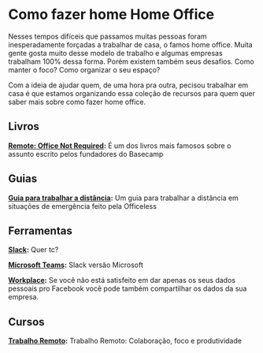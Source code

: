# Como fazer home Home Office
Nesses tempos difíceis que passamos muitas pessoas foram inesperadamente forçadas a trabalhar de casa, o famos home office.
Muita gente gosta muito desse modelo de trabalho e algumas empresas trabalham 100% dessa forma. Porém existem também seus desafios. Como manter o foco? Como organizar o seu espaço?


Com a ideia de ajudar quem, de uma hora pra outra, pecisou trabalhar em casa é que estamos organizando essa coleção de recursos para quem quer saber mais sobre como fazer home office.

## Livros
**[Remote: Office Not Required](https://www.amazon.com.br/Remote-Office-Not-Required-English-ebook/dp/B00C0ALZ0W):** É um dos livros mais famosos sobre o assunto escrito pelos fundadores do Basecamp

## Guias
**[Guia para trabalhar a distância](https://www.officeless.cc/remotos):** Um guia para trabalhar a distância em situações de emergência feito pela Officeless

## Ferramentas
**[Slack](https://slack.com/intl/pt-br/):** Quer tc?

**[Microsoft Teams](https://products.office.com/pt-br/microsoft-teams/group-chat-software):** Slack versão Microsoft

**[Workplace](https://work.workplace.com/):** Se você não está satisfeito em dar apenas os seus dados pessoais pro Facebook você pode também compartilhar os dados da sua empresa.

## Cursos
**[Trabalho Remoto](https://www.linkedin.com/learning/paths/trabalho-remoto-colaboracao-foco-e-produtividade):** Trabalho Remoto: Colaboração, foco e produtividade
